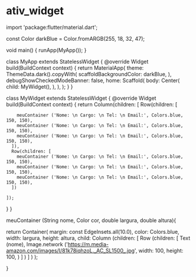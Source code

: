 # ativ_widget

import 'package:flutter/material.dart';

const Color darkBlue = Color.fromARGB(255, 18, 32, 47);

void main() {
  runApp(MyApp());
}

class MyApp extends StatelessWidget {
  @override
  Widget build(BuildContext context) {
    return MaterialApp(
      theme: ThemeData.dark().copyWith(
        scaffoldBackgroundColor: darkBlue,
      ),
      debugShowCheckedModeBanner: false,
      home: Scaffold(
        body: Center(
          child: MyWidget(),
        ),
      ),
    );
  }
}

class MyWidget extends StatelessWidget {
  @override
  Widget build(BuildContext context) {
    return Column(children: [
      Row(children: [
        
        meuContainer ('Nome: \n Cargo: \n Tel: \n Email:', Colors.blue, 150, 150),
        meuContainer ('Nome: \n Cargo: \n Tel: \n Email:', Colors.blue, 150, 150),
        meuContainer ('Nome: \n Cargo: \n Tel: \n Email:', Colors.blue, 150, 150),
      ]),
      Row(children: [
        meuContainer ('Nome: \n Cargo: \n Tel: \n Email:', Colors.blue, 150, 150),
        meuContainer ('Nome: \n Cargo: \n Tel: \n Email:', Colors.blue, 150, 150),
        meuContainer ('Nome: \n Cargo: \n Tel: \n Email:', Colors.blue, 150, 150),
      ])

    ]);
  }
}


meuContainer (String nome, Color cor, double largura, double altura){
  
  return Container(
          margin: const EdgeInsets.all(10.0),
          color: Colors.blue,
          width: largura,
          height: altura,
          child:  Column (children: [
           Row (children: [
             Text (nome),
            Image.network ('https://m.media-amazon.com/images/I/81k78iqhzoL._AC_SL1500_.jpg',
                        width: 100,
          height: 100,  )
           ] ) ] )
  );
          
 }
